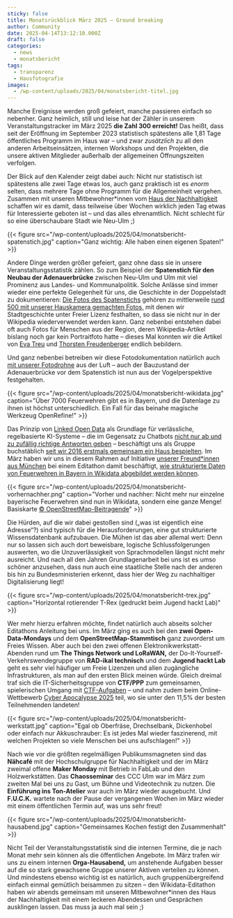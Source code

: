 ```yaml
---
sticky: false
title: Monatsrückblick März 2025 – Ground breaking
author: Community
date: 2025-04-14T13:12:10.000Z
draft: false
categories:
  - news
  - monatsbericht
tags:
  - transparenz
  - Hausfotografie
images:
  - /wp-content/uploads/2025/04/monatsbericht-titel.jpg
---
```


Manche Ereignisse werden groß gefeiert, manche passieren einfach so nebenher. 
Ganz heimlich, still und leise hat der Zähler in unserem Veranstaltungstracker im März 2025 **die Zahl 300 erreicht!** 
Das heißt, dass seit der Eröffnung im September 2023 statistisch spätestens alle 1,81 Tage öffentliches Programm im Haus war – und zwar _zusätzlich_ zu all den anderen Arbeitseinsätzen, internen Workshops und den Projekten, die unsere aktiven Mitglieder außerhalb der allgemeinen Öffnungszeiten verfolgen.

Der Blick auf den Kalender zeigt dabei auch: Nicht nur statistisch ist spätestens alle zwei Tage etwas los, auch ganz praktisch ist es _enorm_ selten, dass mehrere Tage ohne Programm für die Allgemeinheit vergehen. 
Zusammen mit unseren Mitbewohner\*innen vom [Haus der Nachhaltigkeit](https://www.h-d-n.org/) schaffen wir es damit, dass teilweise über Wochen wirklich jeden Tag etwas für Interessierte geboten ist – und das alles ehrenamtlich. 
Nicht schlecht für so eine überschaubare Stadt wie Neu-Ulm ;)

{{< figure src="/wp-content/uploads/2025/04/monatsbericht-spatenstich.jpg" caption="Ganz wichtig: Alle haben einen eigenen Spaten!" >}}

Andere Dinge werden größer gefeiert, ganz ohne dass sie in unsere Veranstaltungsstatistik zählen. 
So zum Beispiel der **Spatenstich für den Neubau der Adenauerbrücke** zwischen Neu-Ulm und Ulm mit viel Prominenz aus Landes- und Kommunalpolitik. 
Solche Anlässe sind immer wieder eine perfekte Gelegenheit für uns, die Geschichte in der Doppelstadt zu dokumentieren: [Die Fotos des Spatenstichs](https://commons.wikimedia.org/wiki/Category:Groundbreaking_at_Adenauerbr%C3%BCcke_in_2025) gehören zu mittlerweile [rund 500 mit unserer Hauskamera gemachten Fotos,](https://commons.wikimedia.org/wiki/Category:Hausfotografie_tempor%C3%A4rhaus) mit denen wir Stadtgeschichte unter Freier Lizenz festhalten, so dass sie nicht nur in der Wikipedia wiederverwendet werden kann. 
Ganz nebenbei entstehen dabei oft auch Fotos für Menschen aus der Region, deren Wikipedia-Artikel bislang noch gar kein Portraitfoto hatte – dieses Mal konnten wir die Artikel von [Eva Treu](https://de.wikipedia.org/wiki/Eva_Treu) und [Thorsten Freudenberger](https://de.wikipedia.org/wiki/Thorsten_Freudenberger) endlich bebildern.

Und ganz nebenbei betreiben wir diese Fotodokumentation natürlich auch [mit unserer Fotodrohne](/unsere-fotodrohne/) aus der Luft – auch der Bauzustand der Adenauerbrücke vor dem Spatenstich ist nun aus der Vogelperspektive festgehalten.

{{< figure src="/wp-content/uploads/2025/04/monatsbericht-wikidata.jpg" caption="Über 7000 Feuerwehren gibt es in Bayern, und die Datenlage zu ihnen ist höchst unterschiedlich. Ein Fall für das beinahe magische Werkzeug OpenRefine!" >}}

Das Prinzip von [Linked Open Data](https://democracy-technologies.org/ai-data/linked-open-data-berlin/) als Grundlage für verlässliche, regelbasierte KI-Systeme – die im Gegensatz zu Chatbots [nicht nur ab und zu zufällig richtige Antworten geben](https://tante.cc/2025/03/16/its-all-hallucinations/) – beschäftigt uns als Gruppe buchstäblich [seit wir 2016 erstmals gemeinsam ein Haus bespielten](/ein-wochenende-voller-wikidata/). 
Im März haben wir uns in diesem Rahmen auf Initiative [unserer Freund\*innen aus München](https://de.wikipedia.org/wiki/Wikipedia:WikiMUC) bei einem Editathon damit beschäftigt, [wie strukturierte Daten von Feuerwehren in Bayern in Wikidata abgebildet werden können](https://de.wikipedia.org/wiki/Wikipedia:WikiMUC/2025-03-16_Wikidata_Editathon_in_Neu-Ulm). 

{{< figure src="/wp-content/uploads/2025/04/monatsbericht-vorhernachher.png" caption="Vorher und nachher: Nicht mehr nur einzelne bayerische Feuerwehren sind nun in Wikidata, sondern eine ganze Menge! Basiskarte [© OpenStreetMap-Beitragende](https://www.openstreetmap.org/copyright)" >}}

Die Hürden, auf die wir dabei gestoßen sind („was ist eigentlich eine Adresse“?) sind typisch für die Herausforderungen, eine gut strukturierte Wissensdatenbank aufzubauen. 
Die Mühen ist das aber allemal wert: Denn nur so lassen sich auch dort beweisbare, logische Schlussfolgerungen auswerten, wo die Unzuverlässigkeit von Sprachmodellen längst nicht mehr ausreicht. 
Und nach all den Jahren Grundlagenarbeit bei uns ist es umso schöner anzusehen, dass nun auch eine staatliche Stelle nach der anderen bis hin zu Bundesministerien erkennt, dass hier der Weg zu nachhaltiger Digitalisierung liegt!

{{< figure src="/wp-content/uploads/2025/04/monatsbericht-trex.jpg" caption="Horizontal rotierender T-Rex (gedruckt beim Jugend hackt Lab)" >}}


Wer mehr hierzu erfahren möchte, findet natürlich auch abseits solcher Editathons Anleitung bei uns. 
Im März ging es auch bei den **zwei Open-Data-Mondays** und dem **OpenStreetMap-Stammtisch** ganz zuvorderst um Freies Wissen. 
Aber auch bei den zwei offenen Elektronikwerkstatt-Abenden rund um **The Things Network und LoRaWAN,** der Do-It-Yourself-Verkehrswendegruppe von **RAD-ikal technisch** und dem **Jugend hackt Lab** geht es sehr viel häufiger um Freie Lizenzen und allen zugängliche Infrastrukturen, als man auf den ersten Blick meinen würde. 
Gleich dreimal traf sich die IT-Sicherheitsgruppe von **CTF/PPP** zum gemeinsamen, spielerischen Umgang mit [CTF-Aufgaben](https://de.wikipedia.org/wiki/Capture_the_Flag#Computersicherheit) – und nahm zudem beim Online-Wettbewerb [Cyber Apocalypse 2025](https://www.hackthebox.com/events/cyber-apocalypse-2025) teil, wo sie unter den 11,5% der besten Teilnehmenden landeten!

{{< figure src="/wp-content/uploads/2025/04/monatsbericht-werkstatt.jpg" caption="Egal ob Oberfräse, Drechselbank, Dickenhobel oder einfach nur Akkuschrauber: Es ist jedes Mal wieder faszinerend, mit welchen Projekten so viele Menschen bei uns aufschlagen!" >}}


Nach wie vor die größten regelmäßigen Publikumsmagneten sind das **Nähcafé** mit der Hochschulgruppe für Nachhaltigkeit und der im März zweimal offene **Maker Monday** mit Betrieb in FabLab und den Holzwerkstätten. 
Das **Chaosseminar** des CCC Ulm war im März zum zweiten Mal bei uns zu Gast, um Bühne und Videotechnik zu nutzen. 
Die **Einführung ins Ton-Atelier** war auch im März wieder ausgebucht. 
Und **F.U.C.K.** wartete nach der Pause der vergangenen Wochen im März wieder mit einem öffentlichen Termin auf, was uns sehr freut!

{{< figure src="/wp-content/uploads/2025/04/monatsbericht-hausabend.jpg" caption="Gemeinsames Kochen festigt den Zusammenhalt" >}}

Nicht Teil der Veranstaltungsstatistik sind die internen Termine, die je nach Monat mehr sein können als die öffentlichen Angebote. 
Im März trafen wir uns zu einem internen **Orga-Hausabend,** um anstehende Aufgaben besser auf die so stark gewachsene Gruppe unserer Aktiven verteilen zu können. 
Und mindestens ebenso wichtig ist es natürlich, auch gruppenübergreifend einfach einmal gemütlich beisammen zu sitzen – den Wikidata-Editathon haben wir abends gemeinsam mit unseren Mitbewohner\*innen des Haus der Nachhaltigkeit mit einem leckeren Abendessen und Gesprächen ausklingen lassen. 
Das muss ja auch mal sein ;)
